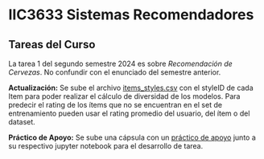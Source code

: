 # IIC3633 Sistemas Recomendadores

## Tareas del Curso

La tarea 1 del segundo semestre 2024 es sobre *Recomendación de Cervezas*. No confundir con el enunciado del semestre anterior.

**Actualización:** Se sube el archivo [items_styles.csv](https://uccl0-my.sharepoint.com/:x:/g/personal/aplaza2_uc_cl/Ec7igUxgj7xDsXwqQZRdApEBqLV5jGNkffuPEq5soVfRwA?e=WdEYWz) con el styleID de cada Item para poder realizar el cálculo de diversidad de los modelos. Para predecir el rating de los ítems que no se encuentran en el set de entrenamiento pueden usar el rating promedio del usuario, del ítem o del dataset.

**Práctico de Apoyo:** Se sube una cápsula con un [práctico de apoyo](https://uccl0-my.sharepoint.com/:v:/g/personal/aplaza2_uc_cl/ERVJMxFFZgRFnJnbTyCr9qwBmK3y7wi9zCZ-plh9pXEX2Q?nav=eyJyZWZlcnJhbEluZm8iOnsicmVmZXJyYWxBcHAiOiJPbmVEcml2ZUZvckJ1c2luZXNzIiwicmVmZXJyYWxBcHBQbGF0Zm9ybSI6IldlYiIsInJlZmVycmFsTW9kZSI6InZpZXciLCJyZWZlcnJhbFZpZXciOiJNeUZpbGVzTGlua0NvcHkifX0&e=OpURio) junto a su respectivo jupyter notebook para el desarrollo de tarea.
